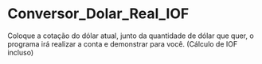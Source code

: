 # Conversor_Dolar_Real_IOF
Coloque a cotação do dólar atual, junto da quantidade de dólar que quer, o programa irá realizar a conta e demonstrar para você. (Cálculo de IOF incluso)
